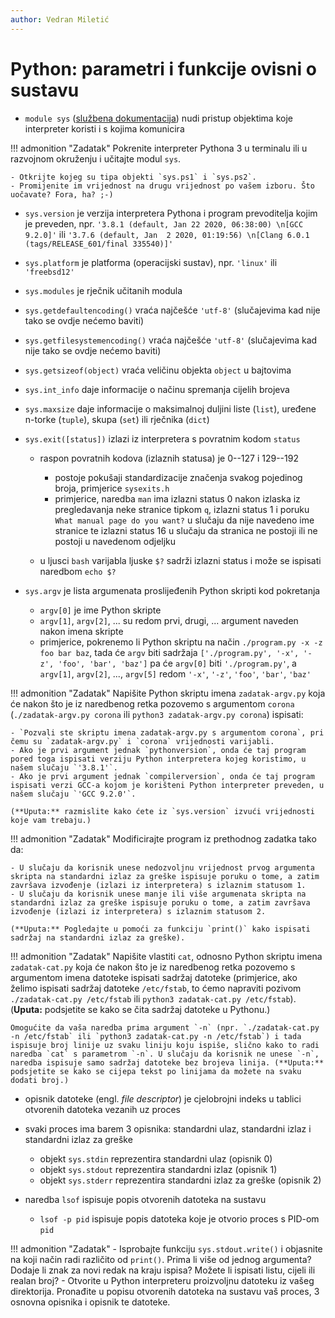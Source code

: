 ```yaml
---
author: Vedran Miletić
---
```


# Python: parametri i funkcije ovisni o sustavu

- `module sys` ([službena dokumentacija](https://docs.python.org/3/library/sys.html)) nudi pristup objektima koje interpreter koristi i s kojima komunicira

!!! admonition "Zadatak"
    Pokrenite interpreter Pythona 3 u terminalu ili u razvojnom okruženju i učitajte modul `sys`.

    - Otkrijte kojeg su tipa objekti `sys.ps1` i `sys.ps2`.
    - Promijenite im vrijednost na drugu vrijednost po vašem izboru. Što uočavate? Fora, ha? ;-)

- `sys.version` je verzija interpretera Pythona i program prevoditelja kojim je preveden, npr. `'3.8.1 (default, Jan 22 2020, 06:38:00) \n[GCC 9.2.0]'` ili `'3.7.6 (default, Jan  2 2020, 01:19:56) \n[Clang 6.0.1 (tags/RELEASE_601/final 335540)]'`
- `sys.platform` je platforma (operacijski sustav), npr. `'linux'` ili `'freebsd12'`
- `sys.modules` je rječnik učitanih modula
- `sys.getdefaultencoding()` vraća najčešće `'utf-8'` (slučajevima kad nije tako se ovdje nećemo baviti)
- `sys.getfilesystemencoding()` vraća najčešće `'utf-8'` (slučajevima kad nije tako se ovdje nećemo baviti)
- `sys.getsizeof(object)` vraća veličinu objekta `object` u bajtovima
- `sys.int_info` daje informacije o načinu spremanja cijelih brojeva
- `sys.maxsize` daje informacije o maksimalnoj duljini liste (`list`), uređene n-torke (`tuple`), skupa (`set`) ili rječnika (`dict`)
- `sys.exit([status])` izlazi iz interpretera s povratnim kodom `status`

    - raspon povratnih kodova (izlaznih statusa) je 0--127 i 129--192

        - postoje pokušaji standardizacije značenja svakog pojedinog broja, primjerice `sysexits.h`
        - primjerice, naredba `man` ima izlazni status 0 nakon izlaska iz pregledavanja neke stranice tipkom `q`, izlazni status 1 i poruku `What manual page do you want?` u slučaju da nije navedeno ime stranice te izlazni status 16 u slučaju da stranica ne postoji ili ne postoji u navedenom odjeljku

    - u ljusci `bash` varijabla ljuske `$?` sadrži izlazni status i može se ispisati naredbom `echo $?`

- `sys.argv` je lista argumenata proslijeđenih Python skripti kod pokretanja

    - `argv[0]` je ime Python skripte
    - `argv[1]`, `argv[2]`, ... su redom prvi, drugi, ... argument naveden nakon imena skripte
    - primjerice, pokrenemo li Python skriptu na način `./program.py -x -z foo bar baz`, tada će `argv` biti sadržaja `['./program.py', '-x', '-z', 'foo', 'bar', 'baz']` pa će `argv[0]` biti `'./program.py'`, a `argv[1]`, `argv[2]`, ..., `argv[5]` redom `'-x'`, `'-z'`, `'foo'`, `'bar'`, `'baz'`

!!! admonition "Zadatak"
    Napišite Python skriptu imena `zadatak-argv.py` koja će nakon što je iz naredbenog retka pozovemo s argumentom `corona` (`./zadatak-argv.py corona` ili `python3 zadatak-argv.py corona`) ispisati:

    - `Pozvali ste skriptu imena zadatak-argv.py s argumentom corona`, pri čemu su `zadatak-argv.py` i `corona` vrijednosti varijabli.
    - Ako je prvi argument jednak `pythonversion`, onda će taj program pored toga ispisati verziju Python interpretera kojeg koristimo, u našem slučaju `'3.8.1'`.
    - Ako je prvi argument jednak `compilerversion`, onda će taj program ispisati verzi GCC-a kojom je korišteni Python interpreter preveden, u našem slučaju `'GCC 9.2.0'`.

    (**Uputa:** razmislite kako ćete iz `sys.version` izvući vrijednosti koje vam trebaju.)

!!! admonition "Zadatak"
    Modificirajte program iz prethodnog zadatka tako da:

    - U slučaju da korisnik unese nedozvoljnu vrijednost prvog argumenta skripta na standardni izlaz za greške ispisuje poruku o tome, a zatim završava izvođenje (izlazi iz interpretera) s izlaznim statusom 1.
    - U slučaju da korisnik unese manje ili više argumenata skripta na standardni izlaz za greške ispisuje poruku o tome, a zatim završava izvođenje (izlazi iz interpretera) s izlaznim statusom 2.

    (**Uputa:** Pogledajte u pomoći za funkciju `print()` kako ispisati sadržaj na standardni izlaz za greške).

!!! admonition "Zadatak"
    Napišite vlastiti `cat`, odnosno Python skriptu imena `zadatak-cat.py` koja će nakon što je iz naredbenog retka pozovemo s argumentom imena datoteke ispisati sadržaj datoteke (primjerice, ako želimo ispisati sadržaj datoteke `/etc/fstab`, to ćemo napraviti pozivom `./zadatak-cat.py /etc/fstab` ili `python3 zadatak-cat.py /etc/fstab`). (**Uputa:** podsjetite se kako se čita sadržaj datoteke u Pythonu.)

    Omogućite da vaša naredba prima argument `-n` (npr. `./zadatak-cat.py -n /etc/fstab` ili `python3 zadatak-cat.py -n /etc/fstab`) i tada ispisuje broj linije uz svaku liniju koju ispiše, slično kako to radi naredba `cat` s parametrom `-n`. U slučaju da korisnik ne unese `-n`, naredba ispisuje samo sadržaj datoteke bez brojeva linija. (**Uputa:** podsjetite se kako se cijepa tekst po linijama da možete na svaku dodati broj.)

- opisnik datoteke (engl. *file descriptor*) je cjelobrojni indeks u tablici otvorenih datoteka vezanih uz proces
- svaki proces ima barem 3 opisnika: standardni ulaz, standardni izlaz i standardni izlaz za greške

    - objekt `sys.stdin` reprezentira standardni ulaz (opisnik 0)
    - objekt `sys.stdout` reprezentira standardni izlaz (opisnik 1)
    - objekt `sys.stderr` reprezentira standardni izlaz za greške (opisnik 2)

- naredba `lsof` ispisuje popis otvorenih datoteka na sustavu

    - `lsof -p pid` ispisuje popis datoteka koje je otvorio proces s PID-om `pid`

!!! admonition "Zadatak"
    - Isprobajte funkciju `sys.stdout.write()` i objasnite na koji način radi različito od `print()`. Prima li više od jednog argumenta? Dodaje li znak za novi redak na kraju ispisa? Možete li ispisati listu, cijeli ili realan broj?
    - Otvorite u Python interpreteru proizvoljnu datoteku iz vašeg direktorija. Pronađite u popisu otvorenih datoteka na sustavu vaš proces, 3 osnovna opisnika i opisnik te datoteke.
